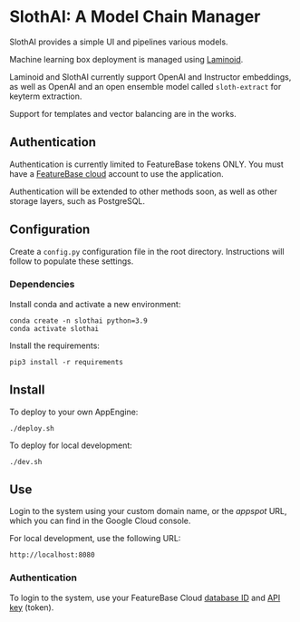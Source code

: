 # SlothAI: A Model Chain Manager
SlothAI provides a simple UI and pipelines various models.

Machine learning box deployment is managed using [Laminoid](https://github.com/FeatureBaseDB/Laminoid).

Laminoid and SlothAI currently support OpenAI and Instructor embeddings, as well as OpenAI and an open ensemble model called `sloth-extract` for keyterm extraction.

Support for templates and vector balancing are in the works.

## Authentication
Authentication is currently limited to FeatureBase tokens ONLY. You must have a [FeatureBase cloud](https://cloud.featurebase.com/) account to use the application.

Authentication will be extended to other methods soon, as well as other storage layers, such as PostgreSQL.

## Configuration
Create a `config.py` configuration file in the root directory. Instructions will follow to populate these settings.

### Dependencies
Install conda and activate a new environment:

```
conda create -n slothai python=3.9
conda activate slothai
```

Install the requirements:

```
pip3 install -r requirements
```

## Install

To deploy to your own AppEngine:

```
./deploy.sh
```

To deploy for local development:

```
./dev.sh
```

## Use
Login to the system using your custom domain name, or the *appspot* URL, which you can find in the Google Cloud console.

For local development, use the following URL:

```
http://localhost:8080
```

### Authentication
To login to the system, use your FeatureBase Cloud [database ID](https://cloud.featurebase.com/databases) and [API key](https://cloud.featurebase.com/configuration/api-keys) (token).
